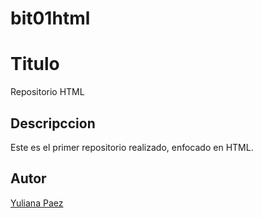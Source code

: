 # bit01html
# Titulo
Repositorio HTML
## Descripccion 
Este es el primer repositorio realizado, enfocado en HTML.
## Autor
[Yuliana Paez](https://www.linkedin.com/in/yuliana-garavito-paez-a84a5814a/)
